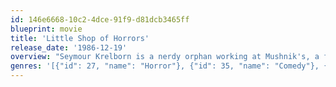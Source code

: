 ```yaml
---
id: 146e6668-10c2-4dce-91f9-d81dcb3465ff
blueprint: movie
title: 'Little Shop of Horrors'
release_date: '1986-12-19'
overview: "Seymour Krelborn is a nerdy orphan working at Mushnik's, a flower shop in urban Skid Row. He harbors a crush on fellow co-worker Audrey Fulquard, and is berated by Mr. Mushnik daily. One day as Seymour is seeking a new mysterious plant, he finds a very mysterious unidentified plant which he calls Audrey II. The plant seems to have a craving for blood and soon begins to sing for his supper."
genres: '[{"id": 27, "name": "Horror"}, {"id": 35, "name": "Comedy"}, {"id": 10402, "name": "Music"}]'
---
```

